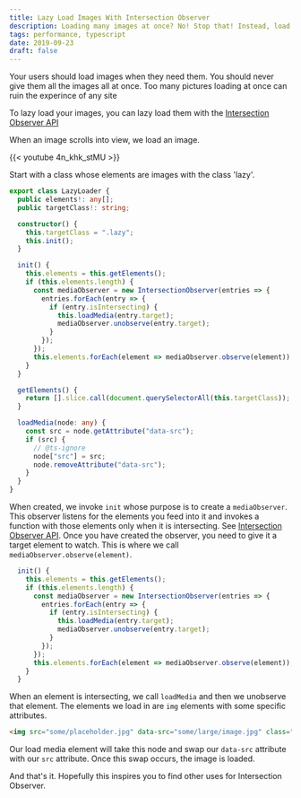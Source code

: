```yaml
---
title: Lazy Load Images With Intersection Observer
description: Loading many images at once? No! Stop that! Instead, load them when your user needs them. Every byte counts.
tags: performance, typescript
date: 2019-09-23
draft: false
---
```


Your users should load images when they need them. You should never give them all the images all at once. Too many pictures loading at once can ruin the experince of any site

To lazy load your images, you can lazy load them with the [Intersection Observer API](https://developer.mozilla.org/en-US/docs/Web/API/Intersection_Observer_API)

When an image scrolls into view, we load an image.

<div class="video">
{{< youtube 4n_khk_stMU >}}
</div>

Start with a class whose elements are images with the class 'lazy'.

```typescript
export class LazyLoader {
  public elements!: any[];
  public targetClass!: string;

  constructor() {
    this.targetClass = ".lazy";
    this.init();
  }

  init() {
    this.elements = this.getElements();
    if (this.elements.length) {
      const mediaObserver = new IntersectionObserver(entries => {
        entries.forEach(entry => {
          if (entry.isIntersecting) {
            this.loadMedia(entry.target);
            mediaObserver.unobserve(entry.target);
          }
        });
      });
      this.elements.forEach(element => mediaObserver.observe(element));
    }
  }

  getElements() {
    return [].slice.call(document.querySelectorAll(this.targetClass));
  }

  loadMedia(node: any) {
    const src = node.getAttribute("data-src");
    if (src) {
      // @ts-ignore
      node["src"] = src;
      node.removeAttribute("data-src");
    }
  }
}
```

When created, we invoke `init` whose purpose is to create a `mediaObserver`. This observer listens for the elements you feed into it and invokes a function with those elements only when it is intersecting. See [Intersection Observer API](https://developer.mozilla.org/en-US/docs/Web/API/Intersection_Observer_API). Once you have created the observer, you need to give it a target element to watch. This is where we call `mediaObserver.observe(element)`.

```typescript
  init() {
    this.elements = this.getElements();
    if (this.elements.length) {
      const mediaObserver = new IntersectionObserver(entries => {
        entries.forEach(entry => {
          if (entry.isIntersecting) {
            this.loadMedia(entry.target);
            mediaObserver.unobserve(entry.target);
          }
        });
      });
      this.elements.forEach(element => mediaObserver.observe(element));
    }
  }
```

When an element is intersecting, we call `loadMedia` and then we unobserve that element. The elements we load in are `img` elements with some specific attributes.

```html
<img src="some/placeholder.jpg" data-src="some/large/image.jpg" class="lazy" />
```

Our load media element will take this node and swap our `data-src` attribute with our `src` attribute. Once this swap occurs, the image is loaded.

And that's it. Hopefully this inspires you to find other uses for Intersection Observer.
